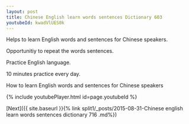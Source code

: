 ```yaml
---
layout: post
title: Chinese English learn words sentences Dictionary 603 
youtubeId: kwadVlUES0k
---
```

 
 
Helps to learn English words and sentences for Chinese speakers.

Opportunitiy to repeat the words sentences. 

Practice English language. 
 
10 minutes practice every day. 
 
How to learn English words and sentences for Chinese speakers 
 
{% include youtubePlayer.html id=page.youtubeId %}
 
 
[Next]({{ site.baseurl }}{% link  split1/_posts/2015-08-31-Chinese english learn words sentences dictionary 716 .md%})
 
